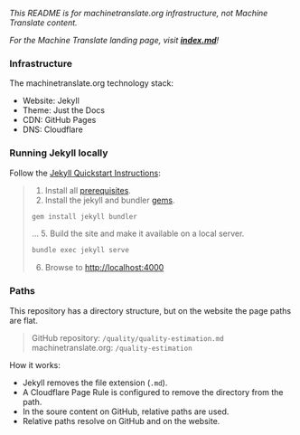 *This README is for machinetranslate.org infrastructure, not Machine Translate content.*

*For the Machine Translate landing page, visit **[index.md](index.md)**!*

### Infrastructure

The machinetranslate.org technology stack:
- Website: Jekyll
- Theme: Just the Docs
- CDN: GitHub Pages
- DNS: Cloudflare

### Running Jekyll locally

Follow the [Jekyll Quickstart Instructions](https://jekyllrb.com/docs/#instructions):

> 1. Install all [prerequisites](https://jekyllrb.com/docs/installation/).
> 2. Install the jekyll and bundler [gems](https://jekyllrb.com/docs/ruby-101/#gems).
> ```sh
> gem install jekyll bundler
> ```
> ...
> 5. Build the site and make it available on a local server.
> ```sh
> bundle exec jekyll serve
> ```
> 6. Browse to [http://localhost:4000](http://localhost:4000)


### Paths

This repository has a directory structure, but on the website the page paths are flat.

> GitHub repository: `/quality/quality-estimation.md`
> machinetranslate.org: `/quality-estimation`

How it works:
- Jekyll removes the file extension (`.md`).
- A Cloudflare Page Rule is configured to remove the directory from the path.
- In the soure content on GitHub, relative paths are used.
- Relative paths resolve on GitHub and on the website.
